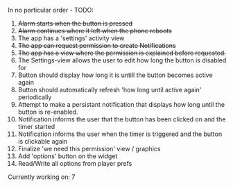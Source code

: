 In no particular order - TODO:
1. ~~Alarm starts when the button is pressed~~
2. ~~Alarm continues where it left when the phone reboots~~
3. The app has a 'settings' activity view
4. ~~The app can request permission to create Notifications~~
5. ~~The app has a view where the permission is explained before requested.~~
6. The Settings-view allows the user to edit how long the button is disabled for
7. Button should display how long it is untill the button becomes active again
8. Button should automatically refresh 'how long until active again' periodically
9. Attempt to make a persistant notification that displays how long until the button is re-enabled.
10. Notification informs the user that the button has been clicked on and the timer started
11. Notification informs the user when the timer is triggered and the button is clickable again
12. Finalize 'we need this permission' view / graphics
13. Add 'options' button on the widget
14. Read/Write all options from player prefs

Currently working on:
7
